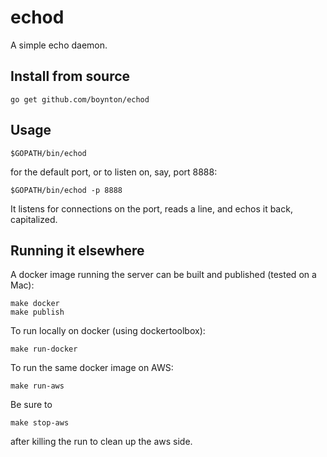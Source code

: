 # echod
A simple echo daemon.

## Install from source

    go get github.com/boynton/echod

## Usage

    $GOPATH/bin/echod

for the default port, or to listen on, say, port 8888:

    $GOPATH/bin/echod -p 8888

It listens for connections on the port, reads a line, and echos it back, capitalized.

## Running it elsewhere

A docker image running the server can be built and published (tested on a Mac):

    make docker
	make publish

To run locally on docker (using dockertoolbox):

    make run-docker

To run the same docker image on AWS:

	make run-aws

Be sure to

	make stop-aws

after killing the run to clean up the aws side.



